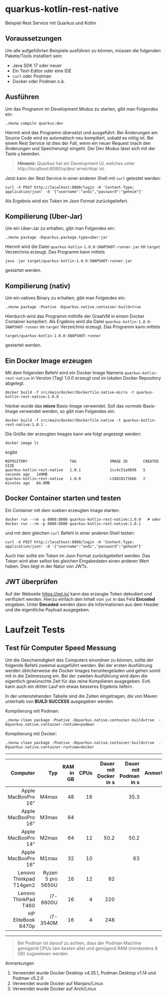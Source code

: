 # quarkus-kotlin-rest-native
Beispiel Rest Service mit Quarkus und Kotlin

## Voraussetzungen
Um alle aufgeführten Beispiele ausführen zu können, müssen die folgenden Pakete/Tools installiert sein:

- Java SDK 17 oder neuer
- Ein Text-Editor oder eine IDE
- `curl` oder Postman
- Docker oder Podman o.ä.

## Ausführen
Um das Programm im Development Modus zu starten, gibt man Folgendes ein:

    ./mvnw compile quarkus:dev

Hiermit wird das Programm übersetzt und ausgeführt. Bei Änderungen am Source Code wird es automatisch neu 
kompiliert, sobald es nötig ist. Bei einem Rest Service ist dies der Fall, wenn ein neuer Request (nach den Änderungen und Speicherung) eingeht. Der Dev Modus lässt sich mit der Taste `q` beenden.

> **_Hinweis:_** Quarkus hat ein Development UI, welches unter http://localhost:8080/q/dev/ erreichbar ist.

Jetzt kann der Rest Service in einer anderen Shell mit `curl` getestet werden:

    curl -X POST http://localhost:8080/login -H 'Content-Type: application/json' -d '{"username":"andi","password":"geheim"}'

Als Ergebnis wird ein Token im Json Format zurückgeliefert.

## Kompilierung (Uber-Jar)
Um ein Uber-Jar zu erhalten, gibt man Folgendes ein:

    ./mvnw package -Dquarkus.package.type=uber-jar

Hiermit wird die Datei `quarkus-kotlin-1.0.0-SNAPSHOT-runner.jar` im `target` Verzeichnis erzeugt. Das Programm kann mittels

    java -jar target/quarkus-kotlin-1.0.0-SNAPSHOT-runner.jar

gestartet werden.

## Kompilierung (nativ)
Um ein natives Binary zu erhalten, gibt man Folgendes ein:

    ./mvnw package -Pnative -Dquarkus.native.container-build=true

Hierdurch wird das Programm mithilfe der GraalVM in einem Docker Container kompiliert. Als Ergebnis
wird die Datei `quarkus-kotlin-1.0.0-SNAPSHOT-runner` im `target` Verzeichnis erzeugt. Das Programm kann mittels

    target/quarkus-kotlin-1.0.0-SNAPSHOT-runner

gestartet werden.

## Ein Docker Image erzeugen
Mit dem folgenden Befehl wird ein Docker Image Namens `quarkus-kotlin-rest-native` in Version (Tag) 1.0.0 
erzeugt und im lokalen Docker Repository abgelegt.

    docker build -f src/main/docker/Dockerfile.native-micro -t quarkus-kotlin-rest-native:1.0.0 .

hierbei wurde das **micro** Basis-Image verwendet. Soll das *normale* Basis-Image verwendet werden, so
gibt man Folgendes ein:

    docker build -f src/main/docker/Dockerfile.native -t quarkus-kotlin-rest-native:1.0.1 .

Die Größe der erzeugten Images kann wie folgt angezeigt werden:

    docker image ls

ergibt

    REPOSITORY                   TAG               IMAGE ID       CREATED         SIZE
    quarkus-kotlin-rest-native   1.0.1             1cc4c51a9036   5 seconds ago   149MB
    quarkus-kotlin-rest-native   1.0.0             c18818175b6b   2 minutes ago   84.8MB

## Docker Container starten und testen
Ein Container mit dem soeben erzeugten Image starten:

    docker run --rm -p 8080:8080 quarkus-kotlin-rest-native:1.0.0   # oder
    docker run --rm -p 8080:8080 quarkus-kotlin-rest-native:1.0.1

und mit dem gleichen `curl` Befehl in einer anderen Shell testen:

    curl -X POST http://localhost:8080/login -H 'Content-Type: application/json' -d '{"username":"andi","password":"geheim"}'

Auch hier sollte ein Token im Json Format zurückgeliefert werden. Das Token wird aber selbst bei 
gleichen Eingabedaten einen anderen Wert haben. Dies liegt in der Natur von JWTs.

## JWT überprüfen
Auf der Webseite https://jwt.io/ kann das erzeugte Token dekodiert und verifiziert werden. Hierzu einfach 
den Inhalt von `jwt` in das Feld **Encoded** eingeben. Unter **Decoded** werden dann die Informationen aus dem Header 
und die eigentliche Payload ausgegeben.

# Laufzeit Tests
## Test für Computer Speed Messung
Um die Geschwindigkeit des Computers einordnen zu können, sollte der folgende Befehl zweimal ausgeführt werden.
Bei der ersten Ausführung werden üblicherweise die Docker Images heruntergeladen und gehen somit mit in die
Zeitmessung ein. Bei der zweiten Ausführung wird dann die eigentlich gewünschte Zeit für das reine Kompilieren
ausgegeben. Evtl. kann auch ein dritter Lauf ein etwas besseres Ergebnis liefern.

In der untenstehenden Tabelle sind die Zeiten eingetragen, die von Maven unterhalb von **BUILD SUCCESS**
ausgegeben werden.

Kompilierung mit Podman:

    ./mvnw clean package -Pnative -Dquarkus.native.container-build=true  -Dquarkus.native.container-runtime=podman

Kompilierung mit Docker:

    ./mvnw clean package -Pnative -Dquarkus.native.container-build=true  -Dquarkus.native.container-runtime=docker

-----------------------------------------------------------------------------------

|                Computer |               Typ | RAM in GB | CPUs | Dauer mit Docker in s | Dauer mit Podman in s | Anmerkung |
|------------------------:|------------------:|----------:|-----:|----------------------:|----------------------:|----------:|
|     Apple MacBooPro 16" |             M4max |        48 |   16 |                       |                  35.3 |           |
|     Apple MacBooPro 16" |             M3max |        64 |      |                       |                       |           |
|     Apple MacBooPro 14" |             M2max |        64 |   12 |                  50.2 |                  50.2 |         1 |
|     Apple MacBooPro 16" |             M1max |        32 |   10 |                       |                    63 |           |
| Lenovo Thinkpad T14gen2 | Ryzen 5 pro 5650U |        16 |   12 |                    92 |                       |         2 |
|    Lenovo ThinkPad T460 |          i7-6600U |        16 |    4 |                   220 |                       |         2 |
|      HP EliteBook 8470p |          i7-3540M |        16 |    4 |                   248 |                       |         3 |

-----------------------------------------------------------------------------------

> Bei Podman ist darauf zu achten, dass der Podman Machine genügend CPUs (am besten alle) und genügend RAM
> (mindestens 8 GB) zugewiesen werden
> 

Anmerkungen
1. Verwendet wurde Docker Desktop v4.35.1, Podman Desktop v1.14 und Podman v5.2.0
2. Verwendet wurde Docker auf Manjaro/Linux
3. Verwendet wurde Docker auf Arch/Linux

